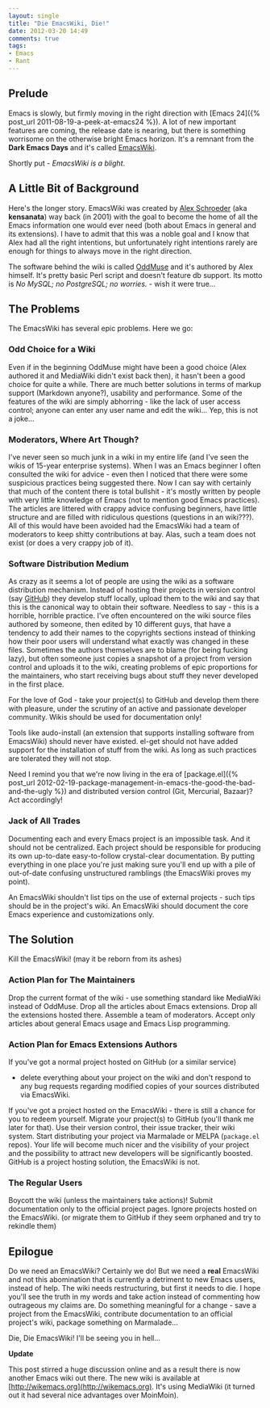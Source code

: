 ```yaml
---
layout: single
title: "Die EmacsWiki, Die!"
date: 2012-03-20 14:49
comments: true
tags:
- Emacs
- Rant
---
```


## Prelude

Emacs is slowly, but firmly moving in the right direction with
[Emacs 24]({% post_url 2011-08-19-a-peek-at-emacs24 %}). A
lot of new important features are coming, the release date is nearing,
but there is something worrisome on the otherwise bright Emacs
horizon. It's a remnant from the **Dark Emacs Days** and it's called
[EmacsWiki](http://emacswiki.org).

Shortly put - _EmacsWiki is a blight_.

<!--more-->

## A Little Bit of Background

Here's the longer story. EmacsWiki was created by
[Alex Schroeder](http://www.emacswiki.org/alex/) (aka **kensanata**)
way back (in 2001) with the goal to become the home of all the Emacs
information one would ever need (both about Emacs in general and its
extensions). I have to admit that this was a noble goal and I know that
Alex had all the right intentions, but unfortunately right intentions
rarely are enough for things to always move in the right
direction.

The software behind the wiki is called
[OddMuse](http://www.oddmuse.org/cgi-bin/oddmuse) and it's authored by
Alex himself. It's pretty basic Perl script and doesn't feature db
support. Its motto is _No MySQL; no PostgreSQL; no worries._ - wish it
were true...

## The Problems

The EmacsWiki has several epic problems. Here we go:

### Odd Choice for a Wiki

Even if in the beginning OddMuse might have been a good choice (Alex
authored it and MediaWiki didn't exist back then), it hasn't been a
good choice for quite a while. There are much better solutions in
terms of markup support (Markdown anyone?), usability and
performance. Some of the features of the wiki are simply abhorring -
like the lack of user access control; anyone can enter any user name and
edit the wiki... Yep, this is not a joke...

### Moderators, Where Art Though?

I've never seen so much junk in a wiki in my entire life (and I've
seen the wikis of 15-year enterprise systems). When I was
an Emacs beginner I often consulted the wiki for advice - even then I
noticed that there were some suspicious practices being suggested
there. Now I can say with certainly that much of the content there is
total bullshit - it's mostly written by people with very little
knowledge of Emacs (not to mention good Emacs practices). The articles
are littered with crappy advice confusing beginners, have little
structure and are filled with ridiculous questions (questions in an
wiki???). All of this would have been avoided had the EmacsWiki had a
team of moderators to keep shitty contributions at bay. Alas, such a
team does not exist (or does a very crappy job of it).

### Software Distribution Medium

As crazy as it seems a lot of people are using the wiki as a software
distribution mechanism. Instead of hosting their projects in version
control (say [GitHub](http://github.com)) they develop stuff locally,
upload them to the wiki and say that this is the canonical way to
obtain their software. Needless to say - this is a horrible, horrible
practice. I've often encountered on the wiki source files authored by
someone, then edited by 10 different guys, that have a tendency to add
their names to the copyrights sections instead of thinking how their
poor users will understand what exactly was changed in these
files. Sometimes the authors themselves are to blame (for being
fucking lazy), but often someone just copies a snapshot of a project
from version control and uploads it to the wiki, creating problems of
epic proportions for the maintainers, who start receiving bugs about
stuff they never developed in the first place.

For the love of God - take your project(s) to GitHub and develop them
there with pleasure, under the scrutiny of an active and passionate
developer community. Wikis should be used for documentation only!

Tools like audo-install (an extension that supports installing
software from EmacsWiki) should never have existed. el-get should not
have added support for the installation of stuff from the wiki. As
long as such practices are tolerated they will not stop.

Need I remind you that we're now living in the era of
[package.el]({% post_url 2012-02-19-package-management-in-emacs-the-good-the-bad-and-the-ugly %})
and distributed version control (Git, Mercurial, Bazaar)? Act accordingly!

### Jack of All Trades

Documenting each and every Emacs project is an impossible task. And it
should not be centralized. Each project should be responsible for
producing its own up-to-date easy-to-follow crystal-clear
documentation. By putting everything in one place you're just making
sure you'll end up with a pile of out-of-date confusing unstructured
ramblings (the EmacsWiki proves my point).

An EmacsWiki shouldn't list tips on the use of external projects -
such tips should be in the project's wiki. An EmacsWiki should
document the core Emacs experience and customizations only.

## The Solution

Kill the EmacsWiki! (may it be reborn from its ashes)

### Action Plan for The Maintainers

Drop the current format of the wiki - use something standard like
MediaWiki instead of OddMuse. Drop all the articles about Emacs
extensions. Drop all the extensions hosted there. Assemble
a team of moderators. Accept only articles about general Emacs usage
and Emacs Lisp programming.

### Action Plan for Emacs Extensions Authors

If you've got a normal project hosted on GitHub (or a similar service)
- delete everything about your project on the wiki and don't respond
to any bug requests regarding modified copies of your sources
distributed via EmacsWiki.

If you've got a project hosted on the EmacsWiki - there is still
a chance for you to redeem yourself. Migrate your project(s) to GitHub
(you'll thank me later for that). Use their version control, their
issue tracker, their wiki system. Start distributing your project via
Marmalade or MELPA (`package.el` repos). Your life will become much nicer and
the visibility of your project and the possibility to attract new
developers will be significantly boosted. GitHub is a project hosting
solution, the EmacsWiki is not.

### The Regular Users

Boycott the wiki (unless the maintainers take actions)! Submit
documentation only to the official project pages. Ignore projects
hosted on the EmacsWiki. (or migrate them to GitHub if they seem
orphaned and try to rekindle them)

## Epilogue

Do we need an EmacsWiki? Certainly we do! But we need a **real**
EmacsWiki and not this abomination that is currently a detriment to
new Emacs users, instead of help. The wiki needs restructuring, but
first it needs to die. I hope you'll see the truth in my words and
take action instead of commenting how outrageous my claims are. Do
something meaningful for a change - save a project from the EmacsWiki,
contribute documentation to an official project's wiki, package
something on Marmalade...

Die, Die EmacsWiki! I'll be seeing you in hell...

**Update**

This post stirred a huge discussion online and as a result there is
now another Emacs wiki out there. The new wiki is available at
[http://wikemacs.org](http://wikemacs.org). It's using MediaWiki (it
turned out it had several nice advantages over MoinMoin).
